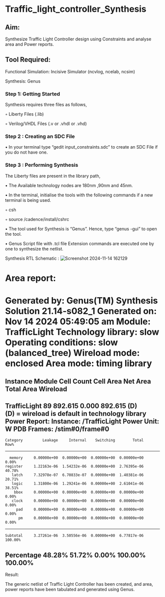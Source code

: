 # Traffic_light_controller_Synthesis

## Aim:

Synthesize Traffic Light Controller design using Constraints and analyse area and Power reports.

## Tool Required:

Functional Simulation: Incisive Simulator (ncvlog, ncelab, ncsim)

Synthesis: Genus

### Step 1: Getting Started

Synthesis requires three files as follows,

◦ Liberty Files (.lib)

◦ Verilog/VHDL Files (.v or .vhdl or .vhd)

### Step 2 : Creating an SDC File

•	In your terminal type “gedit input_constraints.sdc” to create an SDC File if you do not have one.

### Step 3 : Performing Synthesis

The Liberty files are present in the library path,

• The Available technology nodes are 180nm ,90nm and 45nm.

• In the terminal, initialise the tools with the following commands if a new terminal is being used.

◦ csh

◦ source /cadence/install/cshrc

• The tool used for Synthesis is “Genus”. Hence, type “genus -gui” to open the tool.

• Genus Script file with .tcl file Extension commands are executed one by one to synthesize the netlist.

Synthesis RTL Schematic :
![Screenshot 2024-11-14 162129](https://github.com/user-attachments/assets/dde33772-41a8-4e74-9025-cd4c74d79d62)

Area report:
============================================================
  Generated by:           Genus(TM) Synthesis Solution 21.14-s082_1
  Generated on:           Nov 14 2024  05:49:05 am
  Module:                 TrafficLight
  Technology library:     slow 
  Operating conditions:   slow (balanced_tree)
  Wireload mode:          enclosed
  Area mode:              timing library
============================================================

  Instance   Module  Cell Count  Cell Area  Net Area   Total Area   Wireload  
------------------------------------------------------------------------------
TrafficLight                 89    892.615     0.000      892.615 <none> (D)  
  (D) = wireload is default in technology library
Power Report:
Instance: /TrafficLight
Power Unit: W
PDB Frames: /stim#0/frame#0
  -------------------------------------------------------------------------
    Category         Leakage     Internal    Switching        Total    Row%
  -------------------------------------------------------------------------
      memory     0.00000e+00  0.00000e+00  0.00000e+00  0.00000e+00   0.00%
    register     1.22163e-06  1.54232e-06  0.00000e+00  2.76395e-06  40.78%
       latch     7.32978e-07  6.70833e-07  0.00000e+00  1.40381e-06  20.71%
       logic     1.31800e-06  1.29241e-06  0.00000e+00  2.61041e-06  38.51%
        bbox     0.00000e+00  0.00000e+00  0.00000e+00  0.00000e+00   0.00%
       clock     0.00000e+00  0.00000e+00  0.00000e+00  0.00000e+00   0.00%
         pad     0.00000e+00  0.00000e+00  0.00000e+00  0.00000e+00   0.00%
          pm     0.00000e+00  0.00000e+00  0.00000e+00  0.00000e+00   0.00%
  -------------------------------------------------------------------------
    Subtotal     3.27261e-06  3.50556e-06  0.00000e+00  6.77817e-06 100.00%
  Percentage          48.28%       51.72%        0.00%      100.00% 100.00%
  -------------------------------------------------------------------------
Result:

The generic netlist of Traffic Light Controller has been created, and area, power reports have been tabulated and generated using Genus.
